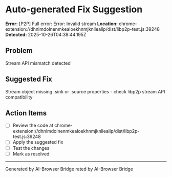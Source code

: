 # Auto-generated Fix Suggestion

**Error:** [P2P] Full error: Error: Invalid stream
**Location:** chrome-extension://dhnlmdolnenmkealoekhnmjknllealip/dist/libp2p-test.js:39248
**Detected:** 2025-10-26T04:38:44.195Z

## Problem
Stream API mismatch detected

## Suggested Fix
Stream object missing .sink or .source properties - check libp2p stream API compatibility

## Action Items
- [ ] Review the code at chrome-extension://dhnlmdolnenmkealoekhnmjknllealip/dist/libp2p-test.js:39248
- [ ] Apply the suggested fix
- [ ] Test the changes
- [ ] Mark as resolved

---
Generated by AI-Browser Bridge
rated by AI-Browser Bridge
